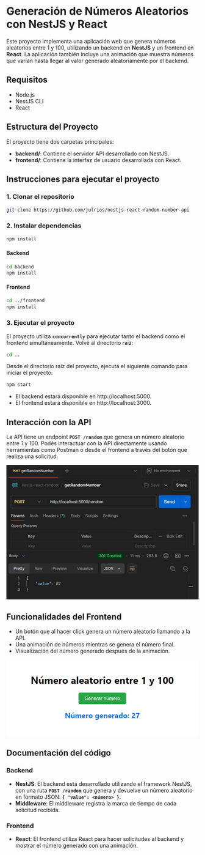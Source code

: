 # Generación de Números Aleatorios con NestJS y React

Este proyecto implementa una aplicación web que genera números aleatorios entre 1 y 100, utilizando un backend en **NestJS** y un frontend en **React**. La aplicación también incluye una animación que muestra números que varían hasta llegar al valor generado aleatoriamente por el backend.

## Requisitos

- Node.js
- NestJS CLI
- React

## Estructura del Proyecto

El proyecto tiene dos carpetas principales:

- **backend/**: Contiene el servidor API desarrollado con NestJS.
- **frontend/**: Contiene la interfaz de usuario desarrollada con React.

## Instrucciones para ejecutar el proyecto

### 1. Clonar el repositorio

```bash
git clone https://github.com/julrios/nestjs-react-random-number-api
```

### 2. Instalar dependencias

```bash
npm install
```

#### Backend

```bash
cd backend
npm install
```

#### Frontend

```bash
cd ../frontend
npm install
```

### 3. Ejecutar el proyecto

El proyecto utiliza **`concurrently`** para ejecutar tanto el backend como el frontend simultáneamente. Volvé al directorio raíz:

```bash
cd ..
```

Desde el directorio raíz del proyecto, ejecutá el siguiente comando para iniciar el proyecto:

```bash
npm start
```

- El backend estará disponible en http://localhost:5000.
- El frontend estará disponible en http://localhost:3000.

## Interacción con la API

La API tiene un endpoint **`POST /random`** que genera un número aleatorio entre 1 y 100. Podés interactuar con la API directamente usando herramientas como Postman o desde el frontend a través del botón que realiza una solicitud.

![random_number_postman](random_number_postman.jpg)

## Funcionalidades del Frontend

- Un botón que al hacer click genera un número aleatorio llamando a la API.
- Una animación de números mientras se genera el número final.
- Visualización del número generado después de la animación.

![random_number_react](random_number_react.jpg)

## Documentación del código

### Backend

- **NestJS**: El backend está desarrollado utilizando el framework NestJS, con una ruta **`POST /random`** que genera y devuelve un número aleatorio en formato JSON: **`{ "value": <número> }`**.
- **Middleware**: El middleware registra la marca de tiempo de cada solicitud recibida.

### Frontend

- **React**: El frontend utiliza React para hacer solicitudes al backend y mostrar el número generado con una animación.
